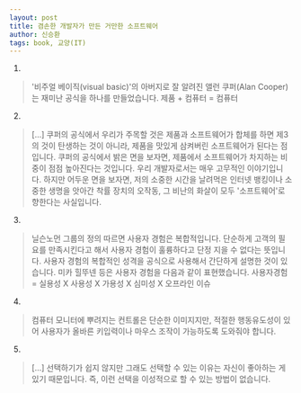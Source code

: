 ```yaml
---
layout: post
title: 겸손한 개발자가 만든 거만한 소프트웨어
author: 신승환
tags: book, 교양(IT)
---
```


1. 
> '비주얼 베이직(visual basic)'의 아버지로 잘 알려진 앨런 쿠퍼(Alan Cooper)는 재미난 공식을 하나를 만들었습니다. 제품 + 컴퓨터 = 컴퓨터

2. 
> [...] 쿠퍼의 공식에서 우리가 주목할 것은 제품과 소프트웨어가 합체를 하면 제3의 것이 탄생하는 것이 아니라, 제품을 맛있게 삼켜버린 소프트웨어가 된다는 점 입니다. 쿠퍼의 공식에서 밝은 면을 보자면, 제품에서 소프트웨어가 차지하는 비중이 점점 높아진다는 것입니다. 우리 개발자로서는 매우 고무적인 이야기입니다. 하지만 어두운 면을 보자면, 저의 소중한 시간을 날려먹은 인터넷 뱅킹이나 소중한 생명을 앗아간 착률 장치의 오작동, 그 비난의 화살이 모두 '소프트웨어'로 향한다는 사실입니다.

3. 
> 닐슨노먼 그룹의 정의 따르면 사용자 경험은 복합적입니다. 단순하게 고객의 필요를 만족시킨다고 해서 사용자 경험이 훌륭하다고 단정 지을 수 없다는 뜻입니다. 사용자 경험의 복합적인 성격을 공식으로 사용해서 간단하게 설명한 것이 있습니다. 미카 힐뚜넨 등은 사용자 경험을 다음과 같이 표현했습니다. 사용자경험 = 실용성 X 사용성 X 가용성 X 심미성 X 오프라인 이슈

4. 
> 컴퓨터 모니터에 뿌려지는 컨트롤은 단순한 이미지지만, 적절한 행동유도성이 있어 사용자가 올바른 키입력이나 마우스 조작이 가능하도록 도와줘야 합니다.

5. 
> [...] 선택하기가 쉽지 않지만 그래도 선택할 수 있는 이유는 자신이 좋아하는 게 있기 때문입니다. 즉, 이런 선택을 이성적으로 할 수 있는 방법이 없습니다.



